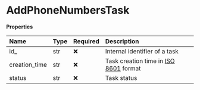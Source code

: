 # AddPhoneNumbersTask

**Properties**

| Name          | Type | Required | Description                                                                     |
| :------------ | :--- | :------- | :------------------------------------------------------------------------------ |
| id\_          | str  | ❌       | Internal identifier of a task                                                   |
| creation_time | str  | ❌       | Task creation time in [ISO 8601](https://en.wikipedia.org/wiki/ISO_8601) format |
| status        | str  | ❌       | Task status                                                                     |

<!-- This file was generated by liblab | https://liblab.com/ -->
